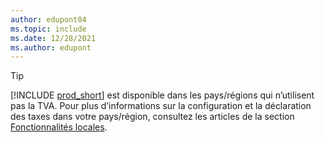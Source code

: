 ```yaml
---
author: edupont04
ms.topic: include
ms.date: 12/28/2021
ms.author: edupont
---
```

> [!TIP]
> [!INCLUDE [prod_short](prod_short.md)] est disponible dans les pays/régions qui n’utilisent pas la TVA. Pour plus d’informations sur la configuration et la déclaration des taxes dans votre pays/région, consultez les articles de la section [Fonctionnalités locales](../about-localization.md).  
